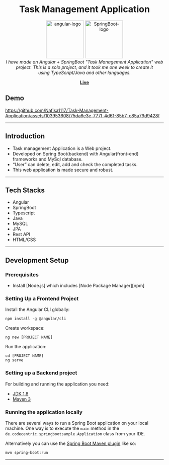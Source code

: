 <h1 align="center">Task Management Application</h1>

<p align="center">
<!--   <img src="![image](https://github.com/Nafisa1117/Task-Management-Application/assets/103953608/29079b1c-0afb-4a4a-a73d-cd9ebf020952))" alt="angular-logo" width="120px" height="120px"/> -->
<!--   <img src="![image](https://github.com/Nafisa1117/Task-Management-Application/assets/103953608/900e93fc-495e-4a58-989c-282a4411917a)" alt="SpringBoot-logo" width="120px" height="120px" /> -->
<!--    <img src="https://raw.githubusercontent.com/devicons/devicon/master/icons/bootstrap/bootstrap-plain-wordmark.svg" alt="bootstrap" width="120" height="120"/> </a> -->
   
   <img src="https://cdn.jsdelivr.net/gh/devicons/devicon/icons/angularjs/angularjs-original.svg" alt="angular-logo" width="120px" height="120px" />
   <img src="https://cdn.jsdelivr.net/gh/devicons/devicon/icons/spring/spring-original.svg" alt="SpringBoot-logo" width="120px" height="120px" />        
  <br>
  <em>I have made an Angular + SpringBoot "Task Management Application" web project. This is a solo project, and it took me one week to create it
    <br> using TypeScript/Java and other languages.</em>
  <br>
</p>

<p align="center">
  <a href="https://drive.google.com/file/d/13OzDL8m4RI8xlfr5_aqNJZlRhWy7u_vL/view?usp=sharing)https://drive.google.com/file/d/13OzDL8m4RI8xlfr5_aqNJZlRhWy7u_vL/view?usp=sharing"><strong>Live</strong></a>
  <br>
</p>

## Demo

https://github.com/Nafisa1117/Task-Management-Application/assets/103953608/75da6e3e-777f-4d61-85b7-c85a79d9428f



----------
## Introduction
- Task management Application is a Web project.
- Developed on Spring Boot(backend) with Angular(front-end) frameworks and MySql database.
- “User” can delete, edit, add and check the completed tasks.
- This web application is made secure and robust.

-------------
## Tech Stacks 
- Angular
- SpringBoot
- Typescript
- Java
- MySQL
- JPA
- Rest API
- HTML/CSS

------------------
## Development Setup

### Prerequisites

- Install [Node.js] which includes [Node Package Manager][npm]

### Setting Up a Frontend Project

Install the Angular CLI globally:

```
npm install -g @angular/cli
```

Create workspace:

```
ng new [PROJECT NAME]
```

Run the application:

```
cd [PROJECT NAME]
ng serve
```


### Setting up a Backend project
For building and running the application you need:

- [JDK 1.8](http://www.oracle.com/technetwork/java/javase/downloads/jdk8-downloads-2133151.html)
- [Maven 3](https://maven.apache.org)

### Running the application locally

There are several ways to run a Spring Boot application on your local machine. One way is to execute the `main` method in the `de.codecentric.springbootsample.Application` class from your IDE.

Alternatively you can use the [Spring Boot Maven plugin](https://docs.spring.io/spring-boot/docs/current/reference/html/build-tool-plugins-maven-plugin.html) like so:

```shell
mvn spring-boot:run
```


-------------------------------------






  

